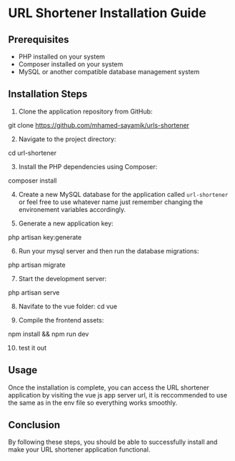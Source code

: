 # URL Shortener Installation Guide

## Prerequisites
- PHP installed on your system
- Composer installed on your system
- MySQL or another compatible database management system

## Installation Steps
1. Clone the application repository from GitHub:

git clone https://github.com/mhamed-sayamik/urls-shortener


2. Navigate to the project directory:

cd url-shortener


3. Install the PHP dependencies using Composer:

composer install


4. Create a new MySQL database for the application called `url-shortener` or feel free to use whatever name just remember changing the environement variables accordingly.


5. Generate a new application key:

php artisan key:generate


6. Run your mysql server and then run the database migrations:

php artisan migrate

7. Start the development server:

php artisan serve

8. Navifate to the vue folder:
    cd vue

9. Compile the frontend assets:

npm install && npm run dev

10. test it out





## Usage
Once the installation is complete, you can access the URL shortener application by visiting the vue js app server url, it is reccommended to use the same as in the env file so everything works smoothly.

## Conclusion
By following these steps, you should be able to successfully install and make your URL shortener application functional.
